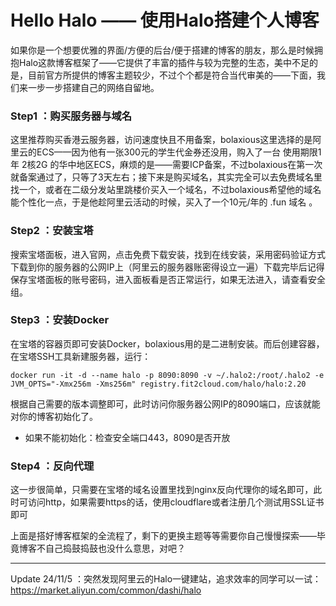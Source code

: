 # Hello Halo —— 使用Halo搭建个人博客

如果你是一个想要优雅的界面/方便的后台/便于搭建的博客的朋友，那么是时候拥抱Halo这款博客框架了——它提供了丰富的插件与较为完整的生态，美中不足的是，目前官方所提供的博客主题较少，不过个个都是符合当代审美的——下面，我们来一步一步搭建自己的网络自留地。

### Step1 ：购买服务器与域名

这里推荐购买香港云服务器，访问速度快且不用备案，bolaxious这里选择的是阿里云的ECS——因为他有一张300元的学生代金券还没用，购入了一台 使用期限1年 2核2G 的华中地区ECS，麻烦的是——需要ICP备案，不过bolaxious在第一次就备案通过了，只等了3天左右；接下来是购买域名，其实完全可以去免费域名里找一个，或者在二级分发站里跳楼价买入一个域名，不过bolaxious希望他的域名能个性化一点，于是他趁阿里云活动的时候，买入了一个10元/年的 .fun 域名 。

### Step2 ：安装宝塔

搜索宝塔面板，进入官网，点击免费下载安装，找到在线安装，采用密码验证方式下载到你的服务器的公网IP上（阿里云的服务器账密得设立一遍）下载完毕后记得保存宝塔面板的账号密码，进入面板看是否正常运行，如果无法进入，请查看安全组。

### Step3 ：安装Docker

在宝塔的容器页即可安装Docker，bolaxious用的是二进制安装。而后创建容器，在宝塔SSH工具新建服务器，运行：

```
docker run -it -d --name halo -p 8090:8090 -v ~/.halo2:/root/.halo2 -e JVM_OPTS="-Xmx256m -Xms256m" registry.fit2cloud.com/halo/halo:2.20
```

根据自己需要的版本调整即可，此时访问你服务器公网IP的8090端口，应该就能对你的博客初始化了。

- 如果不能初始化：检查安全端口443，8090是否开放

### Step4 ：反向代理

这一步很简单，只需要在宝塔的域名设置里找到nginx反向代理你的域名即可，此时可访问http，如果需要https的话，使用cloudflare或者注册几个测试用SSL证书即可

上面是搭好博客框架的全流程了，剩下的更换主题等等需要你自己慢慢探索——毕竟博客不自己捣鼓捣鼓也没什么意思，对吧？

---

Update 24/11/5 ：突然发现阿里云的Halo一键建站，追求效率的同学可以一试：https://market.aliyun.com/common/dashi/halo